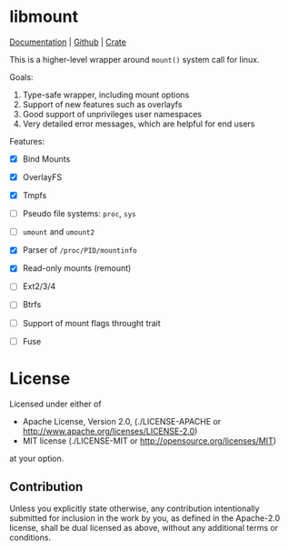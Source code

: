 libmount
========

[Documentation](https://docs.rs/libmount) |
[Github](https://github.com/tailhook/libmount) |
[Crate](https://crates.io/crates/libmount)

This is a higher-level wrapper around ``mount()`` system call for linux.

Goals:

1. Type-safe wrapper, including mount options
2. Support of new features such as overlayfs
3. Good support of unprivileges user namespaces
4. Very detailed error messages, which are helpful for end users

Features:

* [x] Bind Mounts
* [x] OverlayFS
* [x] Tmpfs
* [ ] Pseudo file systems: `proc`, `sys`
* [ ] `umount` and `umount2`
* [x] Parser of `/proc/PID/mountinfo`
* [x] Read-only mounts (remount)
* [ ] Ext2/3/4
* [ ] Btrfs
* [ ] Support of mount flags throught trait
* [ ] Fuse


License
=======

Licensed under either of

* Apache License, Version 2.0, (./LICENSE-APACHE or http://www.apache.org/licenses/LICENSE-2.0)
* MIT license (./LICENSE-MIT or http://opensource.org/licenses/MIT)

at your option.

Contribution
------------

Unless you explicitly state otherwise, any contribution intentionally
submitted for inclusion in the work by you, as defined in the Apache-2.0
license, shall be dual licensed as above, without any additional terms or
conditions.

